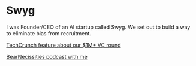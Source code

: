# Swyg
I was Founder/CEO of an AI startup called Swyg. We set out to build a way to eliminate bias from recruitment.

[TechCrunch feature about our $1M+ VC round](https://techcrunch.com)

[BearNecissities podcast with me](link)